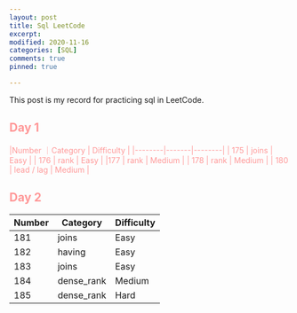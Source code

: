 ```yaml
---
layout: post
title: Sql LeetCode
excerpt: 
modified: 2020-11-16
categories: [SQL]
comments: true
pinned: true

---
```

This post is my record for practicing sql in LeetCode.
 
## <font color=#FF9999>Day 1
|Number ｜Category | Difficulty |
|--------|-------|--------|
| 175 | joins | Easy |
| 176   | rank  | Easy  |
|177   |  rank | Medium |
| 178  | rank   | Medium  |
| 180   | lead / lag   | Medium  |

## <font color=#FF9999>Day 2
|Number | Category | Difficulty |
|--------|-------|--------|
| 181 | joins | Easy |
| 182   | having  | Easy  |
|183   |  joins | Easy |
| 184  | dense_rank   | Medium  |
| 185   | dense_rank   | Hard  |

